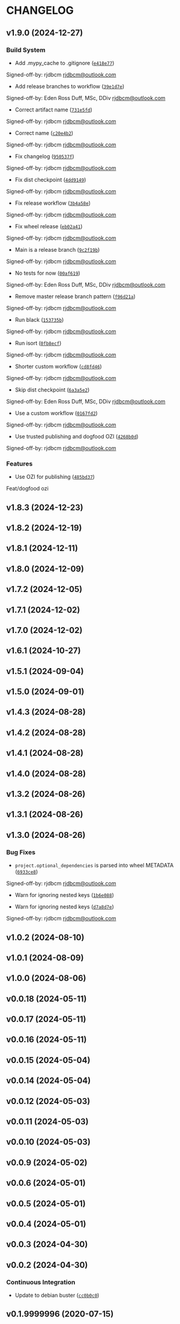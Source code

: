 # CHANGELOG


## v1.9.0 (2024-12-27)

### Build System

- Add .mypy_cache to .gitignore
  ([`e418e77`](https://github.com/OZI-Project/OZI.build/commit/e418e77dc8937d68624e725f889c2ed0b732b4bb))

Signed-off-by: rjdbcm <rjdbcm@outlook.com>

- Add release branches to workflow
  ([`39e1d7e`](https://github.com/OZI-Project/OZI.build/commit/39e1d7e810401d856db8f7d6376a01854bbc2826))

Signed-off-by: Eden Ross Duff, MSc, DDiv <rjdbcm@outlook.com>

- Correct artifact name
  ([`731e5fd`](https://github.com/OZI-Project/OZI.build/commit/731e5fd345a231c1b82df5bcb4430fc418cc0fe7))

Signed-off-by: rjdbcm <rjdbcm@outlook.com>

- Correct name
  ([`c20e4b2`](https://github.com/OZI-Project/OZI.build/commit/c20e4b215100fc362665c69428b7a0f744b65da4))

Signed-off-by: rjdbcm <rjdbcm@outlook.com>

- Fix changelog
  ([`950537f`](https://github.com/OZI-Project/OZI.build/commit/950537f1cebfb52f3fafd5b21b9cb274fb604f56))

Signed-off-by: rjdbcm <rjdbcm@outlook.com>

- Fix dist checkpoint
  ([`4dd9149`](https://github.com/OZI-Project/OZI.build/commit/4dd91499c3f354e25c99f9ccaa5e38da1936f945))

Signed-off-by: rjdbcm <rjdbcm@outlook.com>

- Fix release workflow
  ([`3b4a58e`](https://github.com/OZI-Project/OZI.build/commit/3b4a58e2ecf7d8fb8685c92d514d44c47acb07c9))

Signed-off-by: rjdbcm <rjdbcm@outlook.com>

- Fix wheel release
  ([`eb02a41`](https://github.com/OZI-Project/OZI.build/commit/eb02a41c4c914b6007df54323c0dec2e783ed865))

Signed-off-by: rjdbcm <rjdbcm@outlook.com>

- Main is a release branch
  ([`9c2f19b`](https://github.com/OZI-Project/OZI.build/commit/9c2f19b9ad85cc63bcbdb01ee1ef3c71838e6908))

Signed-off-by: rjdbcm <rjdbcm@outlook.com>

- No tests for now
  ([`00af619`](https://github.com/OZI-Project/OZI.build/commit/00af619cfd2d33026531e2dd0085560356e6bd5b))

Signed-off-by: Eden Ross Duff, MSc, DDiv <rjdbcm@outlook.com>

- Remove master release branch pattern
  ([`f96d21a`](https://github.com/OZI-Project/OZI.build/commit/f96d21af1b5fecfc121490f5c2b7d06374e6a932))

Signed-off-by: rjdbcm <rjdbcm@outlook.com>

- Run black
  ([`153735b`](https://github.com/OZI-Project/OZI.build/commit/153735b18c4f6a3a9419a7555009980c35bb0bdc))

Signed-off-by: rjdbcm <rjdbcm@outlook.com>

- Run isort
  ([`0fb8ecf`](https://github.com/OZI-Project/OZI.build/commit/0fb8ecf36e1025822d661deb60c816888ec36f1f))

Signed-off-by: rjdbcm <rjdbcm@outlook.com>

- Shorter custom workflow
  ([`cd8fd46`](https://github.com/OZI-Project/OZI.build/commit/cd8fd46c9fc5d7eec73ab127fd7bd1cd3586afe7))

Signed-off-by: rjdbcm <rjdbcm@outlook.com>

- Skip dist checkpoint
  ([`6a3a5e2`](https://github.com/OZI-Project/OZI.build/commit/6a3a5e2736587dabfd7fbe581881a7253a4c3d23))

Signed-off-by: Eden Ross Duff, MSc, DDiv <rjdbcm@outlook.com>

- Use a custom workflow
  ([`0167fd2`](https://github.com/OZI-Project/OZI.build/commit/0167fd20891af2b51b5966aa017e39a2e38c050e))

Signed-off-by: rjdbcm <rjdbcm@outlook.com>

- Use trusted publishing and dogfood OZI
  ([`4268b0d`](https://github.com/OZI-Project/OZI.build/commit/4268b0db89ebbc1c2609c66a7ab93f8f0f069a10))

Signed-off-by: rjdbcm <rjdbcm@outlook.com>

### Features

- Use OZI for publishing
  ([`485bd37`](https://github.com/OZI-Project/OZI.build/commit/485bd37accff05383ca5ce509f5331129eb5baa7))

Feat/dogfood ozi


## v1.8.3 (2024-12-23)


## v1.8.2 (2024-12-19)


## v1.8.1 (2024-12-11)


## v1.8.0 (2024-12-09)


## v1.7.2 (2024-12-05)


## v1.7.1 (2024-12-02)


## v1.7.0 (2024-12-02)


## v1.6.1 (2024-10-27)


## v1.5.1 (2024-09-04)


## v1.5.0 (2024-09-01)


## v1.4.3 (2024-08-28)


## v1.4.2 (2024-08-28)


## v1.4.1 (2024-08-28)


## v1.4.0 (2024-08-28)


## v1.3.2 (2024-08-26)


## v1.3.1 (2024-08-26)


## v1.3.0 (2024-08-26)

### Bug Fixes

- ``project.optional_dependencies`` is parsed into wheel METADATA
  ([`6933ce8`](https://github.com/OZI-Project/OZI.build/commit/6933ce8397bffd293ad07ae9b4c95ce01da765a1))

Signed-off-by: rjdbcm <rjdbcm@outlook.com>

- Warn for ignoring nested keys
  ([`1b6e088`](https://github.com/OZI-Project/OZI.build/commit/1b6e088a1fcd23191cd3f4ca23ac826426d4b65a))

- Warn for ignoring nested keys
  ([`d7a8d7e`](https://github.com/OZI-Project/OZI.build/commit/d7a8d7e2740a6dd60ba5fcf401d36dc740312d93))

Signed-off-by: rjdbcm <rjdbcm@outlook.com>


## v1.0.2 (2024-08-10)


## v1.0.1 (2024-08-09)


## v1.0.0 (2024-08-06)


## v0.0.18 (2024-05-11)


## v0.0.17 (2024-05-11)


## v0.0.16 (2024-05-11)


## v0.0.15 (2024-05-04)


## v0.0.14 (2024-05-04)


## v0.0.12 (2024-05-03)


## v0.0.11 (2024-05-03)


## v0.0.10 (2024-05-03)


## v0.0.9 (2024-05-02)


## v0.0.6 (2024-05-01)


## v0.0.5 (2024-05-01)


## v0.0.4 (2024-05-01)


## v0.0.3 (2024-04-30)


## v0.0.2 (2024-04-30)

### Continuous Integration

- Update to debian buster
  ([`cc0b0c0`](https://github.com/OZI-Project/OZI.build/commit/cc0b0c01163730aecd6fc938120789a343269460))


## v0.1.9999996 (2020-07-15)
